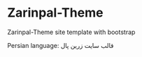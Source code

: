 # Zarinpal-Theme
Zarinpal-Theme site template with bootstrap 

Persian language:
قالب سایت زرین پال 
